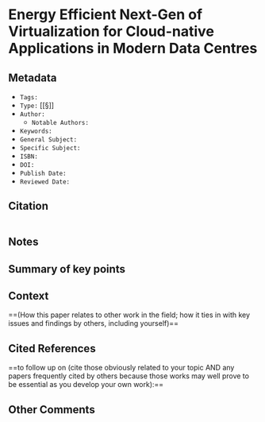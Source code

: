 # Energy Efficient Next-Gen of Virtualization for Cloud-native Applications in Modern Data Centres

## Metadata

- `Tags:`
- `Type:` [[§]]
- `Author:`
	- `Notable Authors:`
- `Keywords:`
- `General Subject:`
- `Specific Subject:`
- `ISBN:`
- `DOI:`
- `Publish Date:`
- `Reviewed Date:`

## Citation

```latex

```

## Notes

## Summary of key points

## Context

==(How this paper relates to other work in the field; how it ties in with key issues and findings by others, including yourself)==

## Cited References

==to follow up on (cite those obviously related to your topic AND any papers frequently cited by others because those works may well prove to be essential as you develop your own work):==

## Other Comments